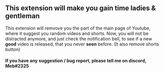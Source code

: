 <h2><b>This extension will make you gain time ladies & gentleman</b></h2>
This extension will remvove you the part of the main page of Youtube, where it suggest you random videos and shorts.
Now, you will not be distracted anymore, and just check the notification bell, to see if a new <b>good</b> video is released, that you never <b>seen</b> before.
(It also remove shorts button)
<h4>If you have any suggestion / bug report, please tell me on discord, <b>Meb#2325</b></h4>
